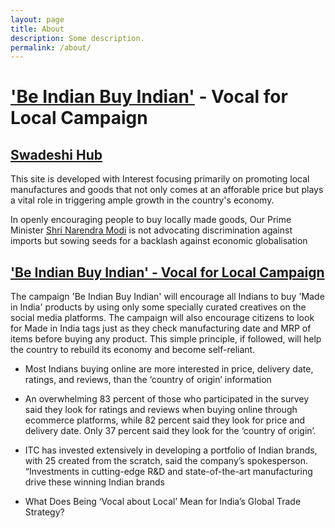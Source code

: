 ```yaml
---
layout: page
title: About
description: Some description.
permalink: /about/
---
```


<!-- <img class="img-rounded" src="/assets/img/uploads/profile.png" alt="Thiago Rossener" width="200"> -->

# <a href="#">'Be Indian Buy Indian'</a> - Vocal for Local Campaign
## <a href="#">Swadeshi Hub</a>

This site is developed with Interest focusing primarily on promoting local manufactures and goods that not only comes at an afforable price but plays a vital role in triggering ample growth in the country's economy.

In openly encouraging people to buy locally made goods, Our Prime Minister <a href="#">Shri Narendra Modi</a> is not advocating discrimination against imports but sowing seeds for a backlash against economic globalisation

## <a href="#">'Be Indian Buy Indian' - Vocal for Local Campaign</a>

The campaign 'Be Indian Buy Indian' will encourage all Indians to buy 'Made in India' products by using only some specially curated creatives on the social media platforms. The campaign will also encourage citizens to look for Made in India tags just as they check manufacturing date and MRP of items before buying any product. This simple principle, if followed, will help the country to rebuild its economy and become self-reliant.

* Most Indians buying online are more interested in price, delivery date, ratings, and reviews, than the ‘country of origin’ information

* An overwhelming 83 percent of those who participated in the survey said they look for ratings and reviews when buying online through ecommerce platforms, while 82 percent said they look for price and delivery date. Only 37 percent said they look for the ‘country of origin’.

* ITC has invested extensively in developing a portfolio of Indian brands, with 25 created from the scratch, said the company’s spokesperson. “Investments in cutting-edge R&D and state-of-the-art manufacturing drive these winning Indian brands

* What Does Being ‘Vocal about Local’ Mean for India’s Global Trade Strategy? 